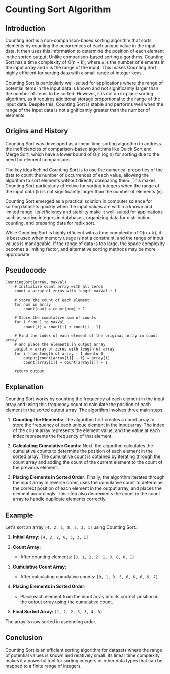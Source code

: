# Counting Sort Algorithm

## Introduction

Counting Sort is a non-comparison-based sorting algorithm that sorts elements by counting the occurrences of each unique value in the input data. It then uses this information to determine the position of each element in the sorted output. Unlike comparison-based sorting algorithms, Counting Sort has a time complexity of O(n + k), where `n` is the number of elements in the input array and `k` is the range of the input. This makes Counting Sort highly efficient for sorting data with a small range of integer keys. 

Counting Sort is particularly well-suited for applications where the range of potential items in the input data is known and not significantly larger than the number of items to be sorted. However, it is not an in-place sorting algorithm, as it requires additional storage proportional to the range of the input data. Despite this, Counting Sort is stable and performs well when the range of the input data is not significantly greater than the number of elements.

## Origins and History

Counting Sort was developed as a linear-time sorting algorithm to address the inefficiencies of comparison-based algorithms like Quick Sort and Merge Sort, which have a lower bound of O(n log n) for sorting due to the need for element comparisons. 

The key idea behind Counting Sort is to use the numerical properties of the data to count the number of occurrences of each value, allowing the algorithm to sort elements without directly comparing them. This makes Counting Sort particularly effective for sorting integers when the range of the input data (`k`) is not significantly larger than the number of elements (`n`).

Counting Sort emerged as a practical solution in computer science for sorting datasets quickly when the input values are within a known and limited range. Its efficiency and stability make it well-suited for applications such as sorting integers in databases, organizing data for distribution counting, and preparing data for radix sort.

While Counting Sort is highly efficient with a time complexity of O(n + k), it is best used when memory usage is not a constraint, and the range of input values is manageable. If the range of data is too large, the space complexity becomes a limiting factor, and alternative sorting methods may be more appropriate.



## Pseudocode

```plaintext
CountingSort(array, maxVal)
    # Initialize count array with all zeros
    count = array of zeros with length maxVal + 1

    # Store the count of each element
    for num in array
        count[num] = count[num] + 1

    # Store the cumulative sum of counts
    for i from 1 to maxVal
        count[i] = count[i] + count[i - 1]

    # Find the index of each element of the original array in count array
    # and place the elements in output array
    output = array of zeros with length of array
    for i from length of array - 1 downto 0
        output[count[array[i]] - 1] = array[i]
        count[array[i]] = count[array[i]] - 1

    return output
```

## Explanation

Counting Sort works by counting the frequency of each element in the input array and using this frequency count to calculate the position of each element in the sorted output array. The algorithm involves three main steps:

1. **Counting the Elements:** The algorithm first creates a count array to store the frequency of each unique element in the input array. The index of the count array represents the element value, and the value at each index represents the frequency of that element.
    
2. **Calculating Cumulative Counts:** Next, the algorithm calculates the cumulative counts to determine the position of each element in the sorted array. The cumulative count is obtained by iterating through the count array and adding the count of the current element to the count of the previous element.
    
3. **Placing Elements in Sorted Order:** Finally, the algorithm iterates through the input array in reverse order, uses the cumulative count to determine the correct position of each element in the output array, and places the element accordingly. This step also decrements the count in the count array to handle duplicate elements correctly.

## Example

Let's sort an array `[4, 2, 2, 8, 3, 3, 1]` using Counting Sort:

1. **Initial Array:** `[4, 2, 2, 8, 3, 3, 1]`
    
2. **Count Array:** 
   - After counting elements: `[0, 1, 2, 2, 1, 0, 0, 0, 1]`
   
3. **Cumulative Count Array:** 
   - After calculating cumulative counts: `[0, 1, 3, 5, 6, 6, 6, 6, 7]`

4. **Placing Elements in Sorted Order:**
   - Place each element from the input array into its correct position in the output array using the cumulative count.

5. **Final Sorted Array:** `[1, 2, 2, 3, 3, 4, 8]`

The array is now sorted in ascending order.

## Conclusion

Counting Sort is an efficient sorting algorithm for datasets where the range of potential values is known and relatively small. Its linear time complexity makes it a powerful tool for sorting integers or other data types that can be mapped to a finite range of integers.
